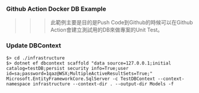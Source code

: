 ### Github Action Docker DB Example

>>> 此範例主要是目的是Push Code到Github的時候可以在Github Action會建立測試用的DB來做專案的Unit Test。


### Update DBContext
```
$> cd ./infrastructure
$> dotnet ef dbcontext scaffold "data source=127.0.0.1;initial catalog=testDB;persist security info=True;user id=sa;password=1qaz@WSX;MultipleActiveResultSets=True;" Microsoft.EntityFrameworkCore.SqlServer -c TestDBContext --context-namespace infrastructure --context-dir . --output-dir Models -f
```
